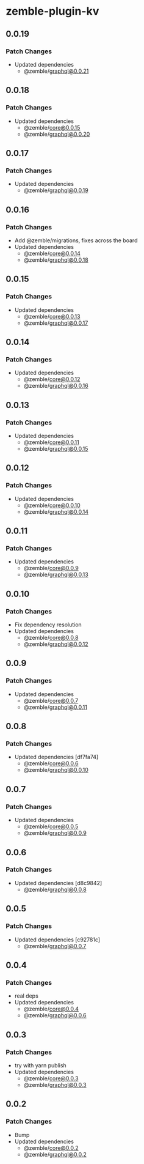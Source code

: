 # zemble-plugin-kv

## 0.0.19

### Patch Changes

- Updated dependencies
  - @zemble/graphql@0.0.21

## 0.0.18

### Patch Changes

- Updated dependencies
  - @zemble/core@0.0.15
  - @zemble/graphql@0.0.20

## 0.0.17

### Patch Changes

- Updated dependencies
  - @zemble/graphql@0.0.19

## 0.0.16

### Patch Changes

- Add @zemble/migrations, fixes across the board
- Updated dependencies
  - @zemble/core@0.0.14
  - @zemble/graphql@0.0.18

## 0.0.15

### Patch Changes

- Updated dependencies
  - @zemble/core@0.0.13
  - @zemble/graphql@0.0.17

## 0.0.14

### Patch Changes

- Updated dependencies
  - @zemble/core@0.0.12
  - @zemble/graphql@0.0.16

## 0.0.13

### Patch Changes

- Updated dependencies
  - @zemble/core@0.0.11
  - @zemble/graphql@0.0.15

## 0.0.12

### Patch Changes

- Updated dependencies
  - @zemble/core@0.0.10
  - @zemble/graphql@0.0.14

## 0.0.11

### Patch Changes

- Updated dependencies
  - @zemble/core@0.0.9
  - @zemble/graphql@0.0.13

## 0.0.10

### Patch Changes

- Fix dependency resolution
- Updated dependencies
  - @zemble/core@0.0.8
  - @zemble/graphql@0.0.12

## 0.0.9

### Patch Changes

- Updated dependencies
  - @zemble/core@0.0.7
  - @zemble/graphql@0.0.11

## 0.0.8

### Patch Changes

- Updated dependencies [df7fa74]
  - @zemble/core@0.0.6
  - @zemble/graphql@0.0.10

## 0.0.7

### Patch Changes

- Updated dependencies
  - @zemble/core@0.0.5
  - @zemble/graphql@0.0.9

## 0.0.6

### Patch Changes

- Updated dependencies [d8c9842]
  - @zemble/graphql@0.0.8

## 0.0.5

### Patch Changes

- Updated dependencies [c92781c]
  - @zemble/graphql@0.0.7

## 0.0.4

### Patch Changes

- real deps
- Updated dependencies
  - @zemble/core@0.0.4
  - @zemble/graphql@0.0.6

## 0.0.3

### Patch Changes

- try with yarn publish
- Updated dependencies
  - @zemble/core@0.0.3
  - @zemble/graphql@0.0.3

## 0.0.2

### Patch Changes

- Bump
- Updated dependencies
  - @zemble/core@0.0.2
  - @zemble/graphql@0.0.2
